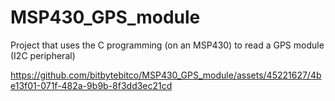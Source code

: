 # MSP430_GPS_module
Project that uses the C programming (on an MSP430) to read a GPS module (I2C peripheral)

https://github.com/bitbytebitco/MSP430_GPS_module/assets/45221627/4be13f01-071f-482a-9b9b-8f3dd3ec21cd

